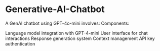 # Generative-AI-Chatbot
A GenAI chatbot using GPT-4o-mini involves:
Components:

Language model integration with GPT-4-mini
User interface for chat interactions
Response generation system
Context management
API key authentication
